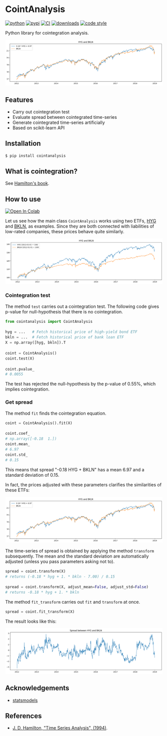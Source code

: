 # CointAnalysis

[![python](https://img.shields.io/pypi/pyversions/cointanalysis.svg)](https://pypi.org/project/cointanalysis/)
[![pypi](https://img.shields.io/pypi/v/cointanalysis.svg)](https://pypi.org/project/cointanalysis/)
[![CI](https://github.com/simaki/cointanalysis/actions/workflows/ci.yml/badge.svg)](https://github.com/simaki/cointanalysis/actions/workflows/ci.yml)
[![downloads](https://img.shields.io/pypi/dm/cointanalysis)](https://pypi.org/project/cointanalysis/)
[![code style](https://img.shields.io/badge/code%20style-black-000000.svg)](https://github.com/psf/black)

Python library for cointegration analysis.

![hyg-bkln-adjust](./examples/howto/hyg-bkln-adjust.png)

## Features

- Carry out cointegration test
- Evaluate spread between cointegrated time-series
- Generate cointegrated time-series artificially
- Based on scikit-learn API

## Installation

```sh
$ pip install cointanalysis
```

## What is cointegration?

See [Hamilton's book][hamilton].

## How to use

[![Open In Colab](https://colab.research.google.com/assets/colab-badge.svg)](https://colab.research.google.com/github/simaki/cointanalysis/blob/master/examples/howto/howto.ipynb)

Let us see how the main class `CointAnalysis` works using two ETFs, [HYG][hyg] and [BKLN][bkln], as examples.
Since they are both connected with liabilities of low-rated companies, these prices behave quite similarly.

![hyg-bkln](./examples/howto/hyg-bkln.png)

### Cointegration test

The method `test` carries out a cointegration test.
The following code gives p-value for null-hypothesis that there is no cointegration.

```python
from cointanalysis import CointAnalysis

hyg = ...   # Fetch historical price of high-yield bond ETF
bkln = ...  # Fetch historical price of bank loan ETF
X = np.array([hyg, bkln]).T

coint = CointAnalysis()
coint.test(X)

coint.pvalue_
# 0.0055
```

The test has rejected the null-hypothesis by the p-value of 0.55%, which implies cointegration.

[hyg]: https://www.bloomberg.com/quote/HYG:US
[bkln]: https://www.bloomberg.com/quote/BKLN:US

### Get spread

The method `fit` finds the cointegration equation.

```python
coint = CointAnalysis().fit(X)

coint.coef_
# np.array([-0.18  1.])
coint.mean_
# 6.97
coint.std_
# 0.15
```

This means that spread "-0.18 HYG + BKLN" has a mean 6.97 and a standard deviation of 0.15.

In fact, the prices adjusted with these parameters clarifies the similarities of these ETFs:

![hyg-bkln-adjust](./examples/howto/hyg-bkln-adjust.png)

The time-series of spread is obtained by applying the method `transform` subsequently.
The mean and the standard deviation are automatically adjusted (unless you pass parameters asking not to).

```python
spread = coint.transform(X)
# returns (-0.18 * hyg + 1. * bkln - 7.00) / 0.15

spread = coint.transform(X, adjust_mean=False, adjust_std=False)
# returns -0.18 * hyg + 1. * bkln
```

The method `fit_transform` carries out `fit` and `transform` at once.

```python
spread = coint.fit_transform(X)
```

The result looks like this:

![hyg-bkln-spread](./examples/howto/hyg-bkln-spread.png)

## Acknowledgements

- [statsmodels](https://www.statsmodels.org/)

## References

- [J. D. Hamilton, "Time Series Analysis", (1994)][hamilton].

[hamilton]: https://press.princeton.edu/books/hardcover/9780691042893/time-series-analysis
[statsmodels-aeg]: https://www.statsmodels.org/stable/generated/statsmodels.tsa.stattools.coint.html
